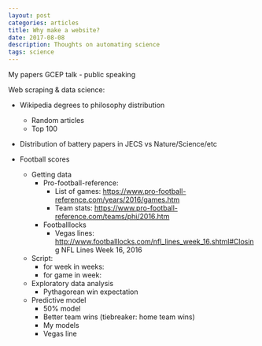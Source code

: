 ```yaml
---
layout: post
categories: articles
title: Why make a website?
date: 2017-08-08
description: Thoughts on automating science
tags: science
---
```


My papers
GCEP talk - public speaking

Web scraping & data science:
- Wikipedia degrees to philosophy distribution
  - Random articles
  - Top 100
- Distribution of battery papers in JECS vs Nature/Science/etc

- Football scores
  - Getting data
    - Pro-football-reference:
      - List of games: https://www.pro-football-reference.com/years/2016/games.htm
      - Team stats: https://www.pro-football-reference.com/teams/phi/2016.htm
    - Footballlocks
      - Vegas lines: http://www.footballlocks.com/nfl_lines_week_16.shtml#Closing NFL Lines Week 16, 2016
  - Script:
    - for week in weeks:
    - for game in week:
  - Exploratory data analysis
    - Pythagorean win expectation
  - Predictive model
    - 50% model
    - Better team wins (tiebreaker: home team wins)
    - My models
    - Vegas line
